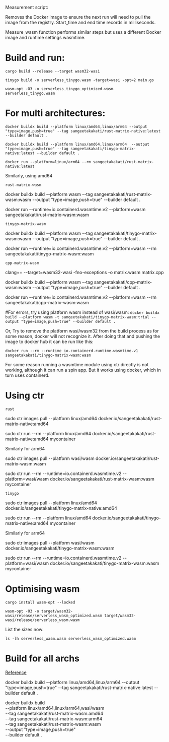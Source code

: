 

Measurement script:

Removes the Docker image to ensure the next run will need to pull the image from the registry. Start_time and end time records in milliseconds.

Measure_wasm function performs similar steps but uses a different Docker image and runtime settings wasmtime.

# Build and run:

```cargo build --release --target wasm32-wasi```

```tinygo build -o serverless_tinygo.wasm -target=wasi -opt=2 main.go```

```wasm-opt -O3 -o serverless_tinygo_optimized.wasm serverless_tinygo.wasm```

# For multi architectures:

```docker buildx build --platform linux/amd64,linux/arm64 --output "type=image,push=true" --tag sangeetakakati/rust-matrix-native:latest --builder default .```

```docker buildx build --platform linux/amd64,linux/arm64  --output "type=image,push=true" --tag sangeetakakati/tinygo-matrix-native:latest --builder default .```

```docker run --platform=linux/arm64 --rm sangeetakakati/rust-matrix-native:latest```

Similarly, using amd64

```rust-matrix-wasm```

docker buildx build --platform wasm --tag sangeetakakati/rust-matrix-wasm:wasm --output "type=image,push=true" --builder default .

docker run --runtime=io.containerd.wasmtime.v2   --platform=wasm   sangeetakakati/rust-matrix-wasm:wasm

```tinygo-matrix-wasm```

docker buildx build --platform wasm --tag sangeetakakati/tinygo-matrix-wasm:wasm --output "type=image,push=true" --builder default .

docker run --runtime=io.containerd.wasmtime.v2 --platform=wasm --rm sangeetakakati/tinygo-matrix-wasm:wasm

```cpp-matrix-wasm```

clang++ --target=wasm32-wasi -fno-exceptions -o matrix.wasm matrix.cpp

docker buildx build --platform wasm --tag sangeetakakati/cpp-matrix-wasm:wasm --output "type=image,push=true" --builder default .

docker run --runtime=io.containerd.wasmtime.v2 --platform=wasm --rm sangeetakakati/cpp-matrix-wasm:wasm

#For errors, try using platform wasm instead of wasi/wasm:
```docker buildx build --platform wasm -t sangeetakakati/tinygo-matrix-wasm:trial --output "type=image,push=true" --builder default .```

Or,
Try to remove the platform wasi/wasm32 from the build process as for some reason, docker will not recognize it. After doing that and pushing the image to docker hub it can be run like this:

```docker run --rm --runtime io.containerd.runtime.wasmtime.v1 sangeetakakati/tinygo-matrix-wasm:wasm```

For some reason running a wasmtime module using ctr directly is not working, although it can run a spin app. But it works using docker, which in turn uses containerd.



# Using ctr

```rust```

sudo ctr images pull --platform linux/amd64 docker.io/sangeetakakati/rust-matrix-native:amd64

sudo ctr run --rm --platform linux/amd64 docker.io/sangeetakakati/rust-matrix-native:amd64 mycontainer

Similarly for arm64

sudo ctr images pull --platform wasi/wasm docker.io/sangeetakakati/rust-matrix-wasm:wasm

sudo ctr run --rm --runtime=io.containerd.wasmtime.v2 --platform=wasi/wasm docker.io/sangeetakakati/rust-matrix-wasm:wasm mycontainer

```tinygo```

sudo ctr images pull --platform linux/amd64 docker.io/sangeetakakati/tinygo-matrix-native:amd64

sudo ctr run --rm --platform linux/amd64 docker.io/sangeetakakati/tinygo-matrix-native:amd64 mycontainer

Similarly for arm64

sudo ctr images pull --platform wasi/wasm docker.io/sangeetakakati/tinygo-matrix-wasm:wasm

sudo ctr run --rm --runtime=io.containerd.wasmtime.v2 --platform=wasi/wasm docker.io/sangeetakakati/tinygo-matrix-wasm:wasm mycontainer


# Optimising wasm

```cargo install wasm-opt --locked```

```wasm-opt -O3 -o target/wasm32-wasi/release/serverless_wasm_optimized.wasm target/wasm32-wasi/release/serverless_wasm.wasm```

List the sizes now:

```ls -lh serverless_wasm.wasm serverless_wasm_optimized.wasm```




# Build for all archs 

[Reference](https://developers.redhat.com/articles/2023/11/03/how-build-multi-architecture-container-images#)

docker buildx build --platform linux/amd64,linux/arm64 --output "type=image,push=true" --tag sangeetakakati/rust-matrix-native:latest --builder default .

docker buildx build \
  --platform linux/amd64,linux/arm64,wasi/wasm \
  --tag sangeetakakati/rust-matrix-wasm:amd64 \
  --tag sangeetakakati/rust-matrix-wasm:arm64 \
  --tag sangeetakakati/rust-matrix-wasm:wasm \
  --output "type=image,push=true" \
  --builder default .


